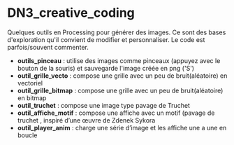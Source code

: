 # DN3_creative_coding
Quelques outils en Processing pour générer des images. Ce sont des bases d'exploration qu'il convient de modifier et personnaliser. Le code est parfois/souvent commenter.

- __outils_pinceau__ : utilise des images comme pinceaux (appuyez avec le bouton de la souris) et sauvegarde l'image créée en png ('S')
- __outil_grille_vecto__ : compose une grille avec un peu de bruit(aléatoire) en vectoriel
- __outil_grille_bitmap__ : compose une grille avec un peu de bruit(aléatoire) en bitmap
- __outil_truchet__ : compose une image type pavage de Truchet
- __outil_affiche_motif__ : compose une affiche avec un motif (pavage de truchet , inspiré d’une œuvre de Zdenek Sykora
- __outil_player_anim__ : charge une série d’image et les affiche une a une en boucle
